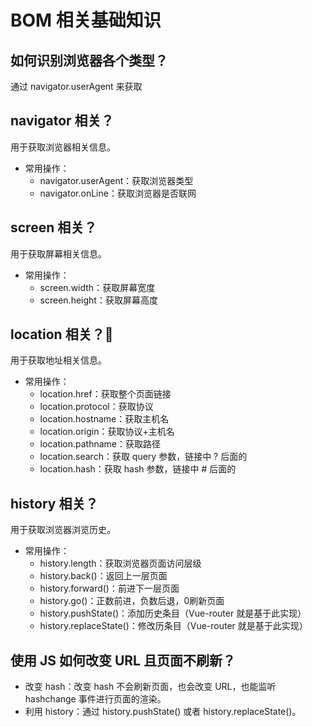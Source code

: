 # BOM 相关基础知识
## 如何识别浏览器各个类型？
通过 navigator.userAgent 来获取

## navigator 相关？
用于获取浏览器相关信息。
- 常用操作：
	- navigator.userAgent：获取浏览器类型
	- navigator.onLine：获取浏览器是否联网

## screen 相关？
用于获取屏幕相关信息。
- 常用操作：
	- screen.width：获取屏幕宽度
	- screen.height：获取屏幕高度

## location 相关？:star2:
用于获取地址相关信息。
- 常用操作：
	- location.href：获取整个页面链接
	- location.protocol：获取协议
	- location.hostname：获取主机名
	- location.origin：获取协议+主机名
	- location.pathname：获取路径
	- location.search：获取 query 参数，链接中 ? 后面的
	- location.hash：获取 hash 参数，链接中 # 后面的

## history 相关？
用于获取浏览器浏览历史。
- 常用操作：
	- history.length：获取浏览器页面访问层级
	- history.back()：返回上一层页面
	- history.forward()：前进下一层页面
	- history.go()：正数前进，负数后退，0刷新页面
	- history.pushState()：添加历史条目（Vue-router 就是基于此实现）
	- history.replaceState()：修改历条目（Vue-router 就是基于此实现）

## 使用 JS 如何改变 URL 且页面不刷新？
- 改变 hash：改变 hash 不会刷新页面，也会改变 URL，也能监听 hashchange 事件进行页面的渲染。
- 利用 history：通过 history.pushState() 或者 history.replaceState()。
